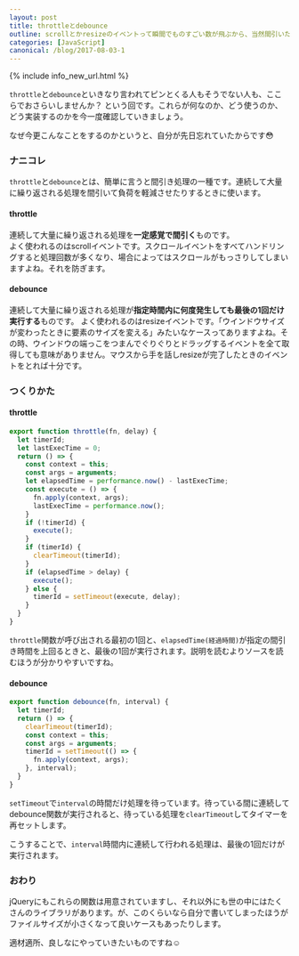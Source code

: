 ```yaml
---
layout: post
title: throttleとdebounce 
outline: scrollとかresizeのイベントって瞬間でものすごい数が飛ぶから、当然間引いたりしていますよね？ と煽られたときにも心が折れないように、今一度ここでthrottleとdebounceの使い方を覚え直そう。そして案外簡単に実装できることを知って重たいライブラリから脱却しよう。というお話。
categories: [JavaScript]
canonical: /blog/2017-08-03-1
---
```


{% include info_new_url.html %}

`throttle`と`debounce`といきなり言われてピンとくる人もそうでない人も、ここらでおさらいしませんか？ という回です。これらが何なのか、どう使うのか、どう実装するのかを今一度確認していきましょう。

なぜ今更こんなことをするのかというと、自分が先日忘れていたからです😳

### ナニコレ

`throttle`と`debounce`とは、簡単に言うと間引き処理の一種です。連続して大量に繰り返される処理を間引いて負荷を軽減させたりするときに使います。

#### throttle

連続して大量に繰り返される処理を**一定感覚で間引く**ものです。  
よく使われるのはscrollイベントです。スクロールイベントをすべてハンドリングすると処理回数が多くなり、場合によってはスクロールがもっさりしてしまいますよね。それを防ぎます。

#### debounce

連続して大量に繰り返される処理が**指定時間内に何度発生しても最後の1回だけ実行する**ものです。
よく使われるのはresizeイベントです。「ウインドウサイズが変わったときに要素のサイズを変える」みたいなケースってありますよね。その時、ウインドウの端っこをつまんでぐりぐりとドラッグするイベントを全て取得しても意味がありません。マウスから手を話しresizeが完了したときのイベントをとれば十分です。


### つくりかた

#### throttle

```js
export function throttle(fn, delay) {
  let timerId;
  let lastExecTime = 0;
  return () => {
    const context = this;
    const args = arguments;
    let elapsedTime = performance.now() - lastExecTime;
    const execute = () => {
      fn.apply(context, args);
      lastExecTime = performance.now();
    }
    if (!timerId) {
      execute();
    }
    if (timerId) {
      clearTimeout(timerId);
    }
    if (elapsedTime > delay) {
      execute(); 
    } else {
      timerId = setTimeout(execute, delay);
    }
  }
}
```

`throttle`関数が呼び出される最初の1回と、`elapsedTime(経過時間)`が指定の間引き時間を上回るときと、最後の1回が実行されます。説明を読むよりソースを読むほうが分かりやすいですね。


#### debounce

```js
export function debounce(fn, interval) {
  let timerId;
  return () => {
    clearTimeout(timerId);
    const context = this;
    const args = arguments;
    timerId = setTimeout(() => {
      fn.apply(context, args);
    }, interval);
  }
}
```

`setTimeout`で`interval`の時間だけ処理を待っています。待っている間に連続してdebounce関数が実行されると、待っている処理を`clearTimeout`してタイマーを再セットします。

こうすることで、`interval`時間内に連続して行われる処理は、最後の1回だけが実行されます。


### おわり

jQueryにもこれらの関数は用意されていますし、それ以外にも世の中にはたくさんのライブラリがあります。が、このくらいなら自分で書いてしまったほうがファイルサイズが小さくなって良いケースもあったりします。

適材適所、良しなにやっていきたいものですね☺
